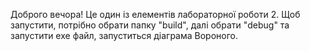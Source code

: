 Доброго вечора! Це один із елементів лабораторної роботи 2. Щоб запустити, потрібно обрати папку "build", далі обрати "debug" та запустити exe файл, запуститься діаграма Вороного.
